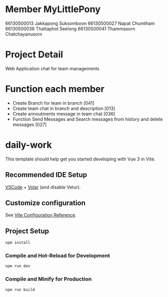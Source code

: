# Member MyLittlePony
66130500013 Jakkapong Suksomboon
66130500027 Napat Chumtham 
66130500036 Thattaphol Seelong
66130500041 Thammasorn Chatchayanusorn


# Project Detail
Web Application chat for team managements

# Function each member
- Create Branch for team in branch [041]
- Create team chat in branch and description [013]
- Create annoutments message in team chat [036]
- Function Send Messages and Search messages from history and delete messages [027]

# daily-work

This template should help get you started developing with Vue 3 in Vite.

## Recommended IDE Setup

[VSCode](https://code.visualstudio.com/) + [Volar](https://marketplace.visualstudio.com/items?itemName=Vue.volar) (and disable Vetur).

## Customize configuration

See [Vite Configuration Reference](https://vite.dev/config/).

## Project Setup

```sh
npm install
```

### Compile and Hot-Reload for Development

```sh
npm run dev
```

### Compile and Minify for Production

```sh
npm run build
```
